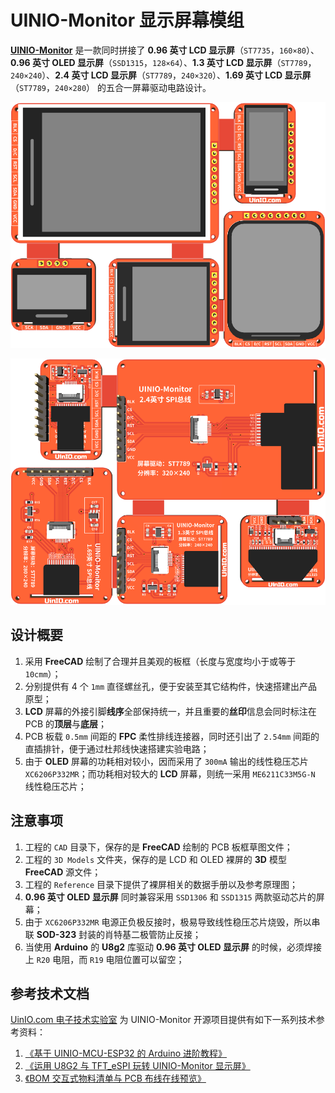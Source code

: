 # UINIO-Monitor 显示屏幕模组

[**UINIO-Monitor**](https://gitee.com/uinika/UINIO-Monitor) 是一款同时拼接了 **0.96 英寸 LCD 显示屏**（`ST7735`，`160×80`）、**0.96 英寸 OLED 显示屏**（`SSD1315`，`128×64`）、**1.3 英寸 LCD 显示屏**（`ST7789`，`240×240`）、**2.4 英寸 LCD 显示屏**（`ST7789`，`240×320`）、**1.69 英寸 LCD 显示屏**（`ST7789`，`240×280`） 的五合一屏幕驱动电路设计。

![](./Images/PCB-3D-1.png)

![](./Images/PCB-3D-2.png)

## 设计概要

1. 采用 **FreeCAD** 绘制了合理并且美观的板框（长度与宽度均小于或等于 `10cmm`）；
2. 分别提供有 4 个 `1mm` 直径螺丝孔，便于安装至其它结构件，快速搭建出产品原型；
3. **LCD** 屏幕的外接引脚**线序**全部保持统一，并且重要的**丝印**信息会同时标注在 PCB 的**顶层**与**底层**；
4. PCB 板载 `0.5mm` 间距的 **FPC** 柔性排线连接器，同时还引出了 `2.54mm` 间距的直插排针，便于通过杜邦线快速搭建实验电路；
5. 由于 **OLED** 屏幕的功耗相对较小，因而采用了 `300mA` 输出的线性稳压芯片 `XC6206P332MR`；而功耗相对较大的 **LCD** 屏幕，则统一采用 `ME6211C33M5G-N` 线性稳压芯片；

## 注意事项

1. 工程的 `CAD` 目录下，保存的是 **FreeCAD** 绘制的 PCB 板框草图文件；
2. 工程的 `3D Models` 文件夹，保存的是 LCD 和 OLED 裸屏的 **3D** 模型 **FreeCAD** 源文件；
3. 工程的 `Reference` 目录下提供了裸屏相关的数据手册以及参考原理图；
4. **0.96 英寸 OLED 显示屏** 同时兼容采用 `SSD1306` 和 `SSD1315` 两款驱动芯片的屏幕；
5. 由于 `XC6206P332MR` 电源正负极反接时，极易导致线性稳压芯片烧毁，所以串联 **SOD-323** 封装的肖特基二极管防止反接；
6. 当使用 **Arduino** 的 **U8g2** 库驱动 **0.96 英寸 OLED 显示屏** 的时候，必须焊接上 `R20` 电阻，而 `R19` 电阻位置可以留空；

## 参考技术文档

[UinIO.com 电子技术实验室](http://uinio.com/) 为 UINIO-Monitor 开源项目提供有如下一系列技术参考资料：

1. [《基于 UINIO-MCU-ESP32 的 Arduino 进阶教程》](http://www.uinio.com/Project/Arduino-ESP32/)
2. [《运用 U8G2 与 TFT_eSPI 玩转 UINIO-Monitor 显示屏》](http://www.uinio.com/Project/UINIO-Monitor/)
3. [《BOM 交互式物料清单与 PCB 布线在线预览》](http://uinio.com/archives/BOM/UINIO-Monitor.html)
